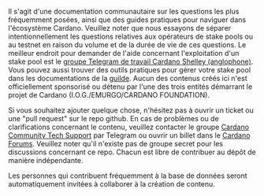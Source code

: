 
Il s'agit d'une documentation communautaire sur les questions les plus fréquemment posées, ainsi que des guides pratiques pour naviguer dans l'écosystème Cardano.
Veuillez noter que nous essayons de séparer intentionnellement les questions relatives aux opérateurs de stake pools ou au testnet en raison du volume et de la durée de vie de ces questions. Le meilleur endroit pour demander de l'aide concernant l'exploitation d'un stake pool est le [groupe Telegram de travail Cardano Shelley (anglophone)](https://t.me/CardanoStakePoolWorkgroup). Vous pouvez aussi trouver des outils pratiques pour gérer votre stake pool dans les documentations de la [guilde](https://cardano-community.github.io/guild-operators).
Aucun des contenus créés ici n'est officiellement sponsorisé ou détenu par l'une des trois entités démarrant le projet de Cardano (I.O.G./EMURGO/CARDANO FOUNDATION).

Si vous souhaitez ajouter quelque chose, n'hésitez pas à ouvrir un ticket ou une "pull request" sur le repo github.
En cas de problèmes ou de clarifications concernant le contenu, veuillez contacter le groupe [Cardano Community Tech Support](https://t.me/CardanoCommunityTechSupport) par Telegram ou ouvrir un billet dans le [Cardano Forums](https://forum.cardano.org/c/communitytechnicalsupport). Veuillez noter qu'il n'existe pas de groupe secret pour les discussions concernant ce repo. Chacun est libre de contribuer au dépôt de manière indépendante.

Les personnes qui contribuent fréquemment à la base de données seront automatiquement invitées à collaborer à la création de contenu.
